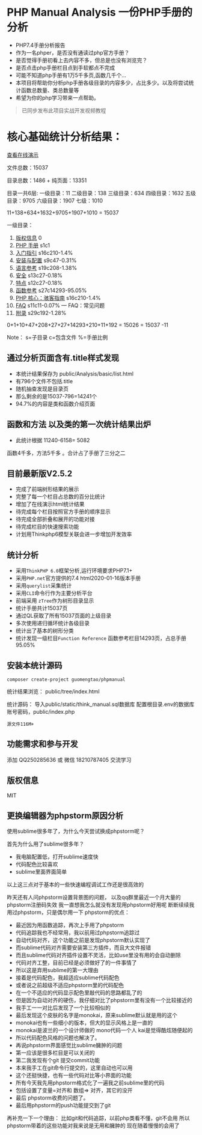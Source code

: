 
PHP Manual Analysis 一份PHP手册的分析
===============

* PHP7.4手册分析报告
* 作为一名phper，是否没有通读过php官方手册？
* 是否觉得手册初看上去内容不多，但总是也没有浏览完？
* 是否点击php手册栏目点到手软都点不完成
* 可能不知道php手册有1万5千多页,函数几千个...
* 本项目将帮助你分析php手册各级目录的内容多少，占比多少。以及将尝试统计函数总数量、类总数量等
* 希望为你的php学习带来一点帮助。

> 已同步发布此项目实战开发视频教程

# 核心基础统计分析结果： 
 
[查看在线演示](http://rinuo.gitee.io/phpmanual/public/tree/index.html)

文件总数：15037

目录总数：1486 + 纯页面：13351

目录一共6层:
    一级目录：11
    二级目录：138
    三级目录：634
    四级目录：1632
    五级目录：9705
    六级目录：1907
    七级：1010


 
11+138+634+1632+9705+1907+1010 = 15037


一级目录：
 
1.  [版权信息](https://www.php.net/manual/zh/copyright.php) 0
2.  [PHP 手册](https://www.php.net/manual/zh/manual.php) s1c1
3.  [入门指引](https://www.php.net/manual/zh/getting-started.php) s16c210-1.4%
4.  [安装与配置](https://www.php.net/manual/zh/install.php) s9c47-0.31%
5.  [语言参考](https://www.php.net/manual/zh/langref.php) s19c208-1.38%
6.  [安全](https://www.php.net/manual/zh/security.php) s13c27-0.18%
7.  [特点](https://www.php.net/manual/zh/features.php) s12c27-0.18%
8.  [函数参考](https://www.php.net/manual/zh/funcref.php) s27c14293-95.05%
9.  [PHP 核心：骇客指南](https://www.php.net/manual/zh/internals2.php) s16c210-1.4%
10.  [FAQ](https://www.php.net/manual/zh/faq.php) s11c11-0.07% — FAQ：常见问题
11.  [附录](https://www.php.net/manual/zh/appendices.php) s29c192-1.28%


0+1+10+47+208+27+27+14293+210+11+192 = 15026 = 15037 -11

Note： s=子目录 c=包含文件 %=手册比例

## 通过分析页面含有.title样式发现
 - 本统计结果保存为 public/Analysis/basic/list.html
 - 有796个文件不包括.title
 - 随机抽查发现是目录页
 - 那么剩余的是15037-796=14241个
 - 94.7%的内容是类和函数介绍页面


##  函数和方法 以及类的第一次统计结果出炉

- 此统计根据 11240-6158= 5082

函数4千多，方法5千多 。合计占了手册了三分之二

## 目前最新版V2.5.2
* 完成了前端树形结果的展示
* 完整了每一个栏目占总数的百分比统计
* 增加了在线演示html统计结果
* 待完成每个栏目按照官方手册的顺序显示
* 待完成全部折叠和展开的功能对接
* 待完成栏目的快速搜索功能
* 计划用Thinkphp6模型关联会进一步增加开发效率

## 统计分析

* 采用`ThinkPHP 6.0`框架分析,运行环境要求PHP7.1+
* 采用`PHP.net`官方提供的7.4 html2020-01-16版本手册
* 采用`querylist`采集统计
* 采用`CLI`命令行作为主要分析平台
* 前端采用 `zTree`作为树形目录显示
* 统计手册共计15037页
* 通过QL获取了所有15037页面的上级目录
* 多次使用递归循环统计各级目录
* 统计出了基本的树形分类
* 统计发现一级栏目`Function Reference` 函数参考栏目14293页，占总手册95.05%


## 安装本统计源码

~~~
composer create-project guomengtao/phpmanual
~~~

统计结果浏览： public/tree/index.html

统计源码：
 导入public/static/think_manual.sql数据库
配置根目录.env的数据库账号密码，public/index.php

~~~
源文件116M+
~~~

  

## 功能需求和参与开发

添加 QQ250285636 或 微信 18210787405 交流学习

## 版权信息

MIT
 
 
 ## 更换编辑器为phpstorm原因分析
 
 使用sublime很多年了，为什么今天尝试换成phpstorm呢？
 
 首先为什么用了sublime很多年？
 - 我电脑配置低，打开sublime速度快
 - 代码配色比较喜欢
 - sublime里面界面简单
 
 以上这三点对于基本的一些快速编程调试工作还是很高效的
 
 昨天还有人问phpstorm设置背景图的问题，
 以及qq群里最近一个月大量的phpstorm注册码失效
 我一直想我怎么就没有发现用phpstorm好用呢
 断断续续我用过phpstorm，只是偶尔用一下
 phpstorm的优点：
 - 最近因为用函数追踪，再次上手用了phpstorm
 - 代码追踪我也不经常用，我以前用过phpstorm追踪过
 - 自动代码对齐，这个功能之前是发现phpstorm默认实现了
 - 而sublime代码对齐需要安装第三方插件，而且大文件报错
 - 而且sublime代码对齐插件设置不灵活，比如use里没有用的会自动删除
 - 代码对齐工整，目前已经是必须做好了的一件事情了
 - 所以这是弃用sublime的第一大理由
 - 接着是代码配色，我超适应sublime代码配色
 - 或者说之前超级不适应phpstorm里的代码配色
 - 在一个不适应的代码显示配色里敲代码的思路都乱了的
 - 但是因为自动对齐的硬伤，我仔细对比了phpstorm里有没有一个比较接近的
 - 我手工一一对比后发现了一个比较相似的
 - 最后发现这个皮肤的名字是monokai，原来sublime默认就是用的这个
 - monokai也有一些细小的版本，但大的显示风格上是一直的
 - monokai是波兰的一个设计师做的 mono代码一个人 kai是觉得酷炫随便起的
 - 所以代码配色风格的问题也解决了。
 - 再说phpstorm界面感觉比sublime臃肿的问题
 - 第一应该是很多栏目是可以关闭的
 - 第二我发现有个git 提交commit功能
 - 本来我手工在git命令行提交的，这里自动也可以用
 - 这个还挺快捷，也有一些代码对比等小界面的功能
 - 所有今天我先用phpstorm格式化了一遍我之前sublime里的代码
 - 包括设置了变量=对齐和 数组=> 对齐，其它的没开
 - 最后 phpstorm收费的问题了。
 - 最后用phpstorm的push功能提交到了git

再补充一下一个理由：
比如git和代码追踪，以前php类看不懂，git不会用
所以phpstorm带着的这些功能对我来说是无用和臃肿的
现在随着慢慢的会用了
 
 